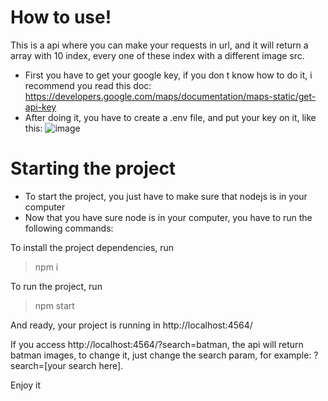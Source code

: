 # How to use!
This is a api where you can make your requests in url, and it will return a array with 10 index, every one of these index with a different image src.

- First you have to get your google key, if you don t know how to do it, i recommend you read this doc: https://developers.google.com/maps/documentation/maps-static/get-api-key
- After doing it, you have to create a .env file, and put your key on it, like this:
![image](https://www.mediafire.com/convkey/8439/anq0ay8app8ysjzag.jpg)

# Starting the project
- To start the project, you just have to make sure that nodejs is in your computer
- Now that you have sure node is in your computer, you have to run the following commands:

To install the project dependencies, run
> npm i

To run the project, run

> npm start

And ready, your project is running in http://localhost:4564/

If you access http://localhost:4564/?search=batman, the api will return batman images, to change it, just change the search param, for example: ?search=[your search here].

Enjoy it
